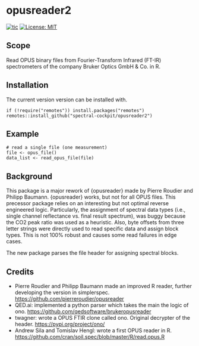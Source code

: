 # opusreader2

<!-- badges: start -->
[![tic](https://github.com/spectral-cockpit/opusreader2/workflows/tic/badge.svg?branch=main)](https://github.com/spectral-cockpit/opusreader2/actions)
[![License: MIT](https://img.shields.io/badge/License-MIT-yellow.svg)](https://opensource.org/licenses/MIT)
<!-- badges: end -->


## Scope

Read OPUS binary files from Fourier-Transform Infrared (FT-IR) spectrometers of
the company Bruker Optics GmbH & Co. in R.

## Installation

The current version version can be installed with.

```
if (!require("remotes")) install.packages("remotes")
remotes::install_github("spectral-cockpit/opusreader2")
```

## Example

```
# read a single file (one measurement)
file <- opus_file()
data_list <- read_opus_file(file)
```

## Background

This package is a major rework of {opusreader} made by Pierre Roudier and Philipp
Baumann. {opusreader} works, but not for all OPUS files. This precessor package
relies on an interesting but not optimal reverse engineered logic. Particularly, the assignment of
spectral data types (i.e., single channel reflectance vs. final result spectrum),
was buggy because the CO2 peak ratio was used as a heuristic. Also, byte offsets
from three letter strings were directly used to read specific data and assign
block types. This is not 100% robust and causes some read failures in edge
cases.

The new package parses the file header for assigning spectral blocks.

## Credits

- Pierre Roudier and Philipp Baumann made an improved R reader, further
  developing the version in simplerspec.
  https://github.com/pierreroudier/opusreader
- QED.ai: implemented a python parser which takes the main the logic of
  ono.
  https://github.com/qedsoftware/brukeropusreader
- twagner: wrote a OPUS FTIR clone called ono. Original decrypter of the header.
  https://pypi.org/project/ono/
- Andrew Sila and Tomislav Hengl: wrote a first OPUS reader in R.
  https://github.com/cran/soil.spec/blob/master/R/read.opus.R
